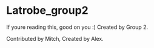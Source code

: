 # Latrobe_group2

If youre reading this, good on you :)
Created by Group 2.

Contributed by Mitch, Created by Alex.
